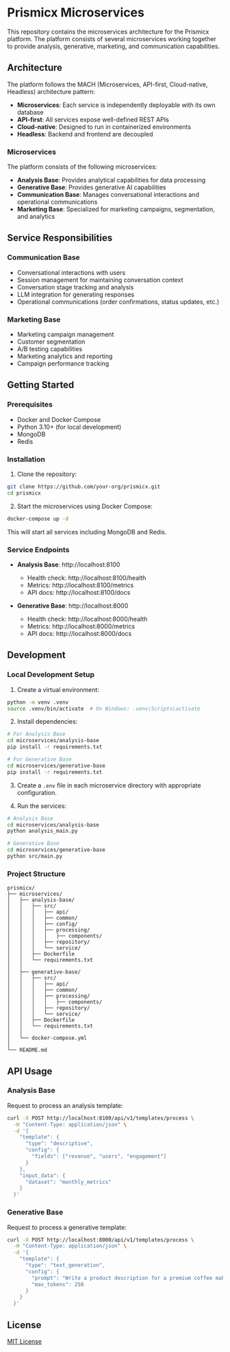 # Prismicx Microservices

This repository contains the microservices architecture for the Prismicx platform. The platform consists of several microservices working together to provide analysis, generative, marketing, and communication capabilities.

## Architecture

The platform follows the MACH (Microservices, API-first, Cloud-native, Headless) architecture pattern:

- **Microservices**: Each service is independently deployable with its own database
- **API-first**: All services expose well-defined REST APIs
- **Cloud-native**: Designed to run in containerized environments
- **Headless**: Backend and frontend are decoupled

### Microservices

The platform consists of the following microservices:

- **Analysis Base**: Provides analytical capabilities for data processing
- **Generative Base**: Provides generative AI capabilities
- **Communication Base**: Manages conversational interactions and operational communications
- **Marketing Base**: Specialized for marketing campaigns, segmentation, and analytics

## Service Responsibilities

### Communication Base
- Conversational interactions with users
- Session management for maintaining conversation context
- Conversation stage tracking and analysis
- LLM integration for generating responses
- Operational communications (order confirmations, status updates, etc.)

### Marketing Base
- Marketing campaign management
- Customer segmentation
- A/B testing capabilities
- Marketing analytics and reporting
- Campaign performance tracking

## Getting Started

### Prerequisites

- Docker and Docker Compose
- Python 3.10+ (for local development)
- MongoDB
- Redis

### Installation

1. Clone the repository:

```bash
git clone https://github.com/your-org/prismicx.git
cd prismicx
```

2. Start the microservices using Docker Compose:

```bash
docker-compose up -d
```

This will start all services including MongoDB and Redis.

### Service Endpoints

- **Analysis Base**: http://localhost:8100
  - Health check: http://localhost:8100/health
  - Metrics: http://localhost:8100/metrics
  - API docs: http://localhost:8100/docs

- **Generative Base**: http://localhost:8000
  - Health check: http://localhost:8000/health
  - Metrics: http://localhost:8000/metrics
  - API docs: http://localhost:8000/docs

## Development

### Local Development Setup

1. Create a virtual environment:

```bash
python -m venv .venv
source .venv/bin/activate  # On Windows: .venv\Scripts\activate
```

2. Install dependencies:

```bash
# For Analysis Base
cd microservices/analysis-base
pip install -r requirements.txt

# For Generative Base
cd microservices/generative-base
pip install -r requirements.txt
```

3. Create a `.env` file in each microservice directory with appropriate configuration.

4. Run the services:

```bash
# Analysis Base
cd microservices/analysis-base
python analysis_main.py

# Generative Base
cd microservices/generative-base
python src/main.py
```

### Project Structure

```
prismicx/
├── microservices/
│   ├── analysis-base/
│   │   ├── src/
│   │   │   ├── api/
│   │   │   ├── common/
│   │   │   ├── config/
│   │   │   ├── processing/
│   │   │   │   ├── components/
│   │   │   ├── repository/
│   │   │   └── service/
│   │   ├── Dockerfile
│   │   └── requirements.txt
│   │
│   ├── generative-base/
│   │   ├── src/
│   │   │   ├── api/
│   │   │   ├── common/
│   │   │   ├── processing/
│   │   │   │   ├── components/
│   │   │   ├── repository/
│   │   │   └── service/
│   │   ├── Dockerfile
│   │   └── requirements.txt
│   │
│   └── docker-compose.yml
│
└── README.md
```

## API Usage

### Analysis Base

Request to process an analysis template:

```bash
curl -X POST http://localhost:8100/api/v1/templates/process \
  -H "Content-Type: application/json" \
  -d '{
    "template": {
      "type": "descriptive",
      "config": {
        "fields": ["revenue", "users", "engagement"]
      }
    },
    "input_data": {
      "dataset": "monthly_metrics"
    }
  }'
```

### Generative Base

Request to process a generative template:

```bash
curl -X POST http://localhost:8000/api/v1/templates/process \
  -H "Content-Type: application/json" \
  -d '{
    "template": {
      "type": "text_generation",
      "config": {
        "prompt": "Write a product description for a premium coffee maker",
        "max_tokens": 250
      }
    }
  }'
```

## License

[MIT License](LICENSE) 
